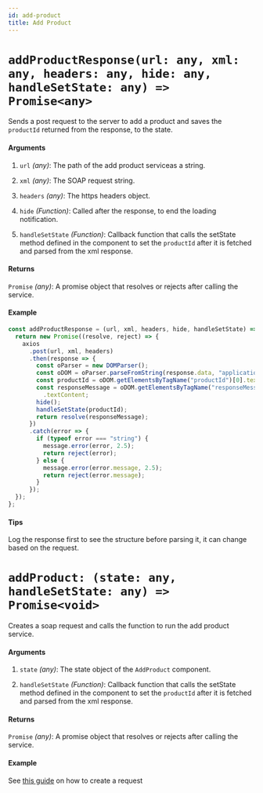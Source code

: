 ```yaml
---
id: add-product
title: Add Product
---
```


# `addProductResponse(url: any, xml: any, headers: any, hide: any, handleSetState: any) => Promise<any>`

Sends a post request to the server to add a product and saves the `productId` returned from the response, to the state.

#### Arguments

1. `url` _(any)_: The path of the add product serviceas a string.

2. `xml` _(any)_: The SOAP request string.

3. `headers` _(any)_: The https headers object.

4. `hide` _(Function)_: Called after the response, to end the loading notification.

5. `handleSetState` _(Function)_: Callback function that calls the setState method defined in the component to set the `productId` after it is fetched and parsed from the xml response.

#### Returns

`Promise` _(any)_: A promise object that resolves or rejects after calling the service.

#### Example

```js
const addProductResponse = (url, xml, headers, hide, handleSetState) => {
  return new Promise((resolve, reject) => {
    axios
      .post(url, xml, headers)
      .then(response => {
        const oParser = new DOMParser();
        const oDOM = oParser.parseFromString(response.data, "application/xml");
        const productId = oDOM.getElementsByTagName("productId")[0].textContent;
        const responseMessage = oDOM.getElementsByTagName("responseMessage")[0]
          .textContent;
        hide();
        handleSetState(productId);
        return resolve(responseMessage);
      })
      .catch(error => {
        if (typeof error === "string") {
          message.error(error, 2.5);
          return reject(error);
        } else {
          message.error(error.message, 2.5);
          return reject(error.message);
        }
      });
  });
};
```

#### Tips

Log the response first to see the structure before parsing it, it can change based on the request.

# `addProduct: (state: any, handleSetState: any) => Promise<void>`

Creates a soap request and calls the function to run the add product service.

#### Arguments

1. `state` _(any)_: The state object of the `AddProduct` component.

2. `handleSetState` _(Function)_: Callback function that calls the setState method defined in the component to set the `productId` after it is fetched and parsed from the xml response.

#### Returns

`Promise` _(any)_: A promise object that resolves or rejects after calling the service.

#### Example

See [this guide](/documentation-erp/adding-processes) on how to create a request
